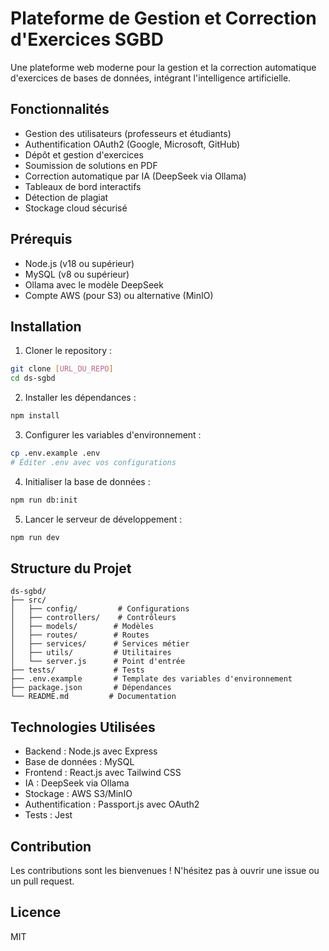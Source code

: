 # Plateforme de Gestion et Correction d'Exercices SGBD

Une plateforme web moderne pour la gestion et la correction automatique d'exercices de bases de données, intégrant l'intelligence artificielle.

## Fonctionnalités

- Gestion des utilisateurs (professeurs et étudiants)
- Authentification OAuth2 (Google, Microsoft, GitHub)
- Dépôt et gestion d'exercices
- Soumission de solutions en PDF
- Correction automatique par IA (DeepSeek via Ollama)
- Tableaux de bord interactifs
- Détection de plagiat
- Stockage cloud sécurisé

## Prérequis

- Node.js (v18 ou supérieur)
- MySQL (v8 ou supérieur)
- Ollama avec le modèle DeepSeek
- Compte AWS (pour S3) ou alternative (MinIO)

## Installation

1. Cloner le repository :
```bash
git clone [URL_DU_REPO]
cd ds-sgbd
```

2. Installer les dépendances :
```bash
npm install
```

3. Configurer les variables d'environnement :
```bash
cp .env.example .env
# Éditer .env avec vos configurations
```

4. Initialiser la base de données :
```bash
npm run db:init
```

5. Lancer le serveur de développement :
```bash
npm run dev
```

## Structure du Projet

```
ds-sgbd/
├── src/
│   ├── config/         # Configurations
│   ├── controllers/    # Contrôleurs
│   ├── models/        # Modèles
│   ├── routes/        # Routes
│   ├── services/      # Services métier
│   ├── utils/         # Utilitaires
│   └── server.js      # Point d'entrée
├── tests/             # Tests
├── .env.example       # Template des variables d'environnement
├── package.json       # Dépendances
└── README.md         # Documentation
```

## Technologies Utilisées

- Backend : Node.js avec Express
- Base de données : MySQL
- Frontend : React.js avec Tailwind CSS
- IA : DeepSeek via Ollama
- Stockage : AWS S3/MinIO
- Authentification : Passport.js avec OAuth2
- Tests : Jest

## Contribution

Les contributions sont les bienvenues ! N'hésitez pas à ouvrir une issue ou un pull request.

## Licence

MIT 